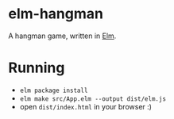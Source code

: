 # elm-hangman
A hangman game, written in [Elm][elm].

# Running

- `elm package install`
- `elm make src/App.elm --output dist/elm.js`
- open `dist/index.html` in your browser :)


[elm]: http://elm-lang.org
